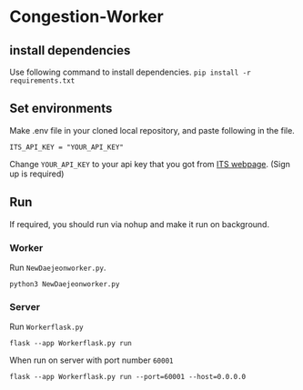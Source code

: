# Congestion-Worker

## install dependencies

Use following command to install dependencies.
`pip install -r requirements.txt`

## Set environments

Make .env file in your cloned local repository, and paste following in the file.
```
ITS_API_KEY = "YOUR_API_KEY"
```
Change `YOUR_API_KEY` to your api key that you got from [ITS webpage](https://www.its.go.kr/user/mypage). (Sign up is required)

## Run
If required, you should run via nohup and make it run on background.

### Worker

Run `NewDaejeonworker.py`.

`python3 NewDaejeonworker.py`

### Server

Run `Workerflask.py`

`flask --app Workerflask.py run`

When run on server with port number `60001`

`flask --app Workerflask.py run --port=60001 --host=0.0.0.0`
